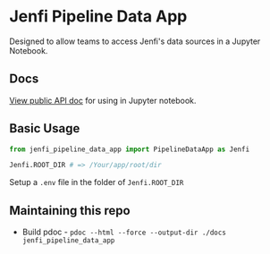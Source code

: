 # Jenfi Pipeline Data App

Designed to allow teams to access Jenfi's data sources in a Jupyter Notebook.

## Docs

[View public API doc](https://jenfi-eng.github.io/pipeline-data) for using in Jupyter notebook.

## Basic Usage

```python
from jenfi_pipeline_data_app import PipelineDataApp as Jenfi

Jenfi.ROOT_DIR # => /Your/app/root/dir
```

Setup a `.env` file in the folder of `Jenfi.ROOT_DIR`

## Maintaining this repo

- Build pdoc - `pdoc --html --force --output-dir ./docs jenfi_pipeline_data_app`
